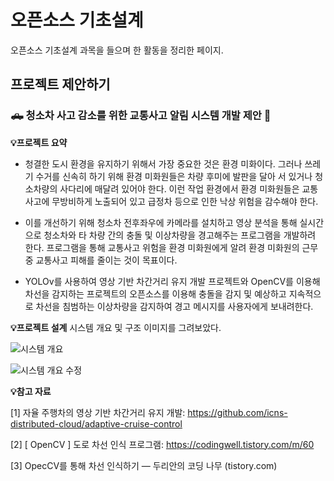# 오픈소스 기초설계
오픈소스 기초설계 과목을 들으며 한 활동을 정리한 페이지.

## 프로젝트 제안하기

###  🛻 청소차 사고 감소를 위한 교통사고 알림 시스템 개발 제안 🫧


**💡프로젝트 요약**
* 청결한 도시 환경을 유지하기 위해서 가장 중요한 것은 환경 미화이다. 그러나 쓰레기 수거를 신속히 하기 위해 환경 미화원들은 차량 후미에 발판을 달아 서 있거나 청소차량의 사다리에 매달려 있어야 한다. 이런 작업 환경에서 환경 미화원들은 교통사고에 무방비하게 노출되어 있고 급정차 등으로 인한 낙상 위험을 감수해야 한다.
  
* 이를 개선하기 위해 청소차 전후좌우에 카메라를 설치하고 영상 분석을 통해 실시간으로 청소차와 타 차량 간의 충돌 및 이상차량을 경고해주는 프로그램을 개발하려 한다. 프로그램을 통해 교통사고 위험을 환경 미화원에게 알려 환경 미화원의 근무 중 교통사고 피해를 줄이는 것이 목표이다.
  
* YOLOv를 사용하여 영상 기반 차간거리 유지 개발 프로젝트와 OpenCV를 이용해 차선을 감지하는 프로젝트의 오픈소스를 이용해 충돌을 감지 및 예상하고 지속적으로 차선을 침범하는 이상차량을 감지하여 경고 메시지를 사용자에게 보내려한다.


**💡프로젝트 설계**
시스템 개요 및 구조 이미지를 그려보았다.

![시스템 개요](https://github.com/Chaeeun4/opensource_1/assets/127810051/b3464918-46fc-4180-b4c1-6abf6ba91725)

![시스템 개요 수정](https://github.com/Chaeeun4/opensource_1/assets/127810051/e983824e-80ee-44eb-a816-8a63e5dda228)


**💡참고 자료**

[1] 자율 주행차의 영상 기반 차간거리 유지 개발: https://github.com/icns-distributed-cloud/adaptive-cruise-control

[2] [ OpenCV ] 도로 차선 인식 프로그램: https://codingwell.tistory.com/m/60

[3] OpecCV를 통해 차선 인식하기 — 두리안의 코딩 나무 (tistory.com)



